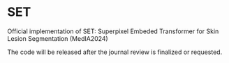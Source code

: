 # SET
Official implementation of SET: Superpixel Embeded Transformer for Skin Lesion Segmentation (MedIA2024)

The code will be released after the journal review is finalized or requested. 
